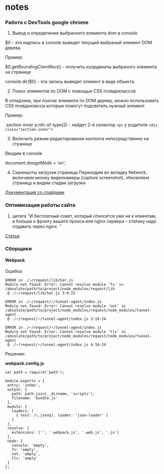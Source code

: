 # notes

### Работа с DevTools google chrome

1. Вывод и определение выбранного елемента dom в console

  $0 - эта надпись в console выведет текущий выбраный элемент DOM дерева.

  Пример:

  $0.getBoundingClientRect() - получить координаты выбраного элемента на странице

  console.dir($0) - эта запись выведит элемент в виде объекта.

2. Поиск элементов по DOM с помощью CSS псевдоклассов

  В отладчике, при поиске элемента по DOM дереву, можно использовать CSS псевдоклассы которые помогут подсветить нужный элемент

  Пример:

  .section-inner p:nth-of-type(2) - найдет 2-й селектор `<p>`  у родителя `<div class="section-inner">`

3. Включить режим редактирования контента непосредственно на странице

  Вводим в console

  document.designMode = 'on';
  
4. Скриншоты загрузки страницы
 Переходим во вкладку Network, включаем иконку видеокамеры (capture screenshot), обновляем страницу и видим стадии загрузки 
 
 [Документация со слайдами](https://developers.google.com/web/tools/chrome-devtools/network-performance/resource-loading#filmstrip)
 
 
 
### Оптимизация работы сайта

1.   цитата "И бесплатный совет, который относится уже не к клиентам, а больше к фронту вашего прокси или nginx сервера – статику надо отдавать через nginx. "

[Статья](https://habrahabr.ru/company/oleg-bunin/blog/311464/)

### Сборщики

#### Webpack

Ошибка: 

```
ERROR in ./~/request/lib/har.js
Module not found: Error: Cannot resolve module 'fs' in /absolute/path/to/project/node_modules/request/lib
 @ ./~/request/lib/har.js 3:9-22

ERROR in ./~/request/~/tunnel-agent/index.js
Module not found: Error: Cannot resolve module 'net' in /absolute/path/to/project/node_modules/request/node_modules/tunnel-agent
 @ ./~/request/~/tunnel-agent/index.js 3:10-24

ERROR in ./~/request/~/tunnel-agent/index.js
Module not found: Error: Cannot resolve module 'tls' in /absolute/path/to/project/node_modules/request/node_modules/tunnel-agent
 @ ./~/request/~/tunnel-agent/index.js 4:10-24
 ```
 
 Решение:
 
 **webpack.config.js**
 
 ```
 var path = require('path');

module.exports = {
  entry: 'index',
  output: {
    path: path.join(__dirname, 'scripts'),
    filename: 'bundle.js'
  },
  module: {
    loaders: [
      { test: /\.json$/, loader: 'json-loader' }
    ]
  },
  resolve: {
    extensions: ['', '.webpack.js', '.web.js', '.js']
  },
  node: {
    console: 'empty',
    fs: 'empty',
    net: 'empty',
    tls: 'empty'
  }
};
```
 




